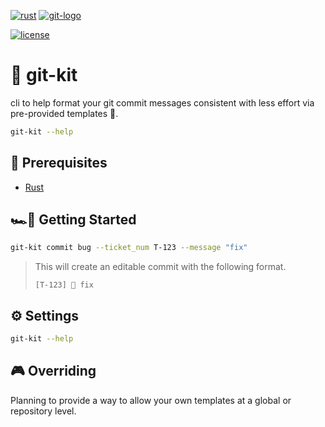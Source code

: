 [![rust](https://img.shields.io/badge/rust-161923?style=for-the-badge&logo=rust&logoColor=white)](https://www.rust-lang.org/)
[![git-logo](https://img.shields.io/badge/git-F05032?style=for-the-badge&logo=git&logoColor=white)](https://git-scm.com/)

[![license](https://img.shields.io/github/license/xsv24/git-kit?color=blue&style=flat-square&logo=)](./LICENSE)

# 🧰 git-kit

cli to help format your git commit messages consistent with less effort via pre-provided templates 🤩.

```bash
git-kit --help
```

## 🥽 Prerequisites

- [Rust](https://www.rust-lang.org/tools/install)

## 🏎️💨 Getting Started

```bash
git-kit commit bug --ticket_num T-123 --message "fix"
```
> This will create an editable commit with the following format.
>
> `[T-123] 🐛 fix`


## ⚙️ Settings 

```bash
git-kit --help
```

## 🎮 Overriding 

Planning to provide a way to allow your own templates at a global or repository level.
